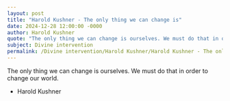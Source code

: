 ```yaml
---
layout: post
title: "Harold Kushner - The only thing we can change is"
date: 2024-12-28 12:00:00 -0000
author: Harold Kushner
quote: "The only thing we can change is ourselves. We must do that in order to change our world."
subject: Divine intervention
permalink: /Divine intervention/Harold Kushner/Harold Kushner - The only thing we can change is
---
```


The only thing we can change is ourselves. We must do that in order to change our world.

- Harold Kushner
